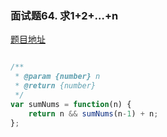 ### 面试题64. 求1+2+…+n

[题目地址](https://leetcode-cn.com/problems/qiu-12n-lcof/)

```javascript

/**
 * @param {number} n
 * @return {number}
 */
var sumNums = function(n) {
    return n && sumNums(n-1) + n;
};

```